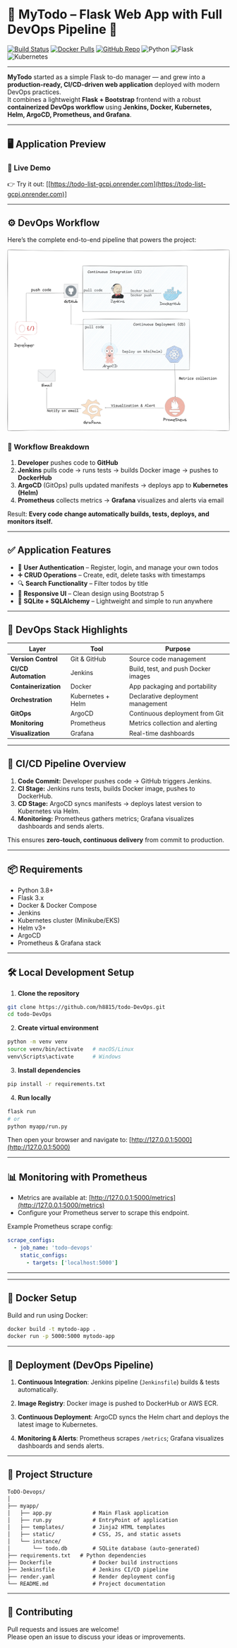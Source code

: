 # 🧩 MyTodo – Flask Web App with Full DevOps Pipeline 🚀

[![Build Status](https://img.shields.io/badge/Jenkins-Build%20Passing-brightgreen?logo=jenkins&logoColor=white)](http://your-jenkins-server-url/job/MyTodo/)
[![Docker Pulls](https://img.shields.io/docker/pulls/h8815/todowebapp?logo=docker)](https://hub.docker.com/r/h8815/todowebapp)
[![GitHub Repo](https://img.shields.io/badge/GitHub-h8815%2Ftodo--DevOps-blue?logo=github)](https://github.com/h8815/todo-DevOps)
![Python](https://img.shields.io/badge/Python-3.8%2B-blue?logo=python)
![Flask](https://img.shields.io/badge/Flask-3.x-lightgrey?logo=flask)
![Kubernetes](https://img.shields.io/badge/Deployed%20on-Kubernetes-blue?logo=kubernetes)


---

**MyTodo** started as a simple Flask to-do manager — and grew into a **production-ready, CI/CD-driven web application** deployed with modern DevOps practices.  
It combines a lightweight **Flask + Bootstrap** frontend with a robust **containerized DevOps workflow** using **Jenkins, Docker, Kubernetes, Helm, ArgoCD, Prometheus, and Grafana**.

---

## 🖥️ Application Preview

### 🚀 Live Demo
👉 Try it out: [[https://todo-list-gcpj.onrender.com](https://todo-list-gcpj.onrender.com)]

---

## ⚙️ DevOps Workflow

Here’s the complete end-to-end pipeline that powers the project:

![Workflow](assets/workflow-2.jpg)

### 🔧 Workflow Breakdown
1. **Developer** pushes code to **GitHub**
2. **Jenkins** pulls code → runs tests → builds Docker image → pushes to **DockerHub**
3. **ArgoCD** (GitOps) pulls updated manifests → deploys app to **Kubernetes (Helm)**
4. **Prometheus** collects metrics → **Grafana** visualizes and alerts via email  
   
Result: **Every code change automatically builds, tests, deploys, and monitors itself.**

---

## ✅ Application Features
- 🔐 **User Authentication** – Register, login, and manage your own todos
- ➕ **CRUD Operations** – Create, edit, delete tasks with timestamps
- 🔍 **Search Functionality** – Filter todos by title
- 📱 **Responsive UI** – Clean design using Bootstrap 5
- 💾 **SQLite + SQLAlchemy** – Lightweight and simple to run anywhere

---

## 🧰 DevOps Stack Highlights

| Layer | Tool | Purpose |
|-------|------|----------|
| **Version Control** | Git & GitHub | Source code management |
| **CI/CD Automation** | Jenkins | Build, test, and push Docker images |
| **Containerization** | Docker | App packaging and portability |
| **Orchestration** | Kubernetes + Helm | Declarative deployment management |
| **GitOps** | ArgoCD | Continuous deployment from Git |
| **Monitoring** | Prometheus | Metrics collection and alerting |
| **Visualization** | Grafana | Real-time dashboards |


---

## 🧪 CI/CD Pipeline Overview

1. **Code Commit:** Developer pushes code → GitHub triggers Jenkins.
2. **CI Stage:** Jenkins runs tests, builds Docker image, pushes to DockerHub.
3. **CD Stage:** ArgoCD syncs manifests → deploys latest version to Kubernetes via Helm.
4. **Monitoring:** Prometheus gathers metrics; Grafana visualizes dashboards and sends alerts.

This ensures **zero-touch, continuous delivery** from commit to production.

---

## 📦 Requirements

- Python 3.8+
- Flask 3.x
- Docker & Docker Compose
- Jenkins
- Kubernetes cluster (Minikube/EKS)
- Helm v3+
- ArgoCD
- Prometheus & Grafana stack

---

## 🛠️ Local Development Setup

1. **Clone the repository**
```bash
git clone https://github.com/h8815/todo-DevOps.git
cd todo-DevOps
```
2. **Create virtual environment**

```bash 
python -m venv venv
source venv/bin/activate   # macOS/Linux
venv\Scripts\activate      # Windows
```
3. **Install dependencies**
```bash
pip install -r requirements.txt
```
4. **Run locally**
```bash
flask run
# or
python myapp/run.py
```
Then open your browser and navigate to:
[http://127.0.0.1:5000](http://127.0.0.1:5000)

---

## 📊 Monitoring with Prometheus

- Metrics are available at: [http://127.0.0.1:5000/metrics](http://127.0.0.1:5000/metrics)
- Configure your Prometheus server to scrape this endpoint.

Example Prometheus scrape config:
```yaml
scrape_configs:
  - job_name: 'todo-devops'
    static_configs:
      - targets: ['localhost:5000']
```

---

---

## 🐳 Docker Setup

Build and run using Docker:
```bash
docker build -t mytodo-app .
docker run -p 5000:5000 mytodo-app
```

---

## 🚀 Deployment (DevOps Pipeline)

1. **Continuous Integration**: Jenkins pipeline (`Jenkinsfile`) builds & tests automatically.

2. **Image Registry**: Docker image is pushed to DockerHub or AWS ECR.

3. **Continuous Deployment**: ArgoCD syncs the Helm chart and deploys the latest image to Kubernetes.

4. **Monitoring & Alerts**: Prometheus scrapes `/metrics`; Grafana visualizes dashboards and sends alerts.

---

## 📁 Project Structure

```
ToDO-Devops/
│
├── myapp/
│   ├── app.py             # Main Flask application
│   ├── run.py             # EntryPoint of application
│   ├── templates/         # Jinja2 HTML templates
│   ├── static/            # CSS, JS, and static assets
│   └── instance/
│       └── todo.db        # SQLite database (auto-generated)
├── requirements.txt   # Python dependencies
├── Dockerfile             # Docker build instructions
├── Jenkinsfile            # Jenkins CI/CD pipeline
├── render.yaml            # Render deployment config
└── README.md              # Project documentation
```
---

## 🙌 Contributing

Pull requests and issues are welcome!  
Please open an issue to discuss your ideas or improvements.